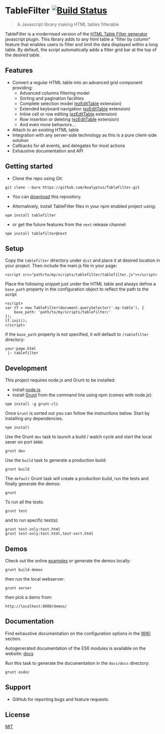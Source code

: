 TableFilter [![Build Status](https://api.travis-ci.org/koalyptus/TableFilter.svg?branch=master)](https://travis-ci.org/koalyptus/TableFilter)
===========================

> A Javascript library making HTML tables filterable

TableFilter is a modernised version of the [HTML Table Filter generator](http://tablefilter.free.fr) javascript plugin.
This library adds to any html table a "filter by column" feature that enables
users to filter and limit the data displayed within a long table. By default, the script automatically adds a filter grid bar at the top of the desired table.

## Features
* Convert a regular HTML table into an advanced grid component providing:
    * Advanced columns filtering model
    * Sorting and pagination facilities
    * Complete selection model ([ezEditTable](http://codecanyon.net/item/ezedittable-enhance-html-tables/2425123?ref=koalyptus) extension)
    * Extended keyboard navigation ([ezEditTable](http://codecanyon.net/item/ezedittable-enhance-html-tables/2425123?ref=koalyptus) extension)
    * Inline cell or row editing ([ezEditTable](http://codecanyon.net/item/ezedittable-enhance-html-tables/2425123?ref=koalyptus) extension)
    * Row insertion or deleting ([ezEditTable](http://codecanyon.net/item/ezedittable-enhance-html-tables/2425123?ref=koalyptus) extension)
    * And even more behaviors...
* Attach to an existing HTML table
* Integration with any server-side technology as this is a pure client-side
solution
* Callbacks for all events, and delegates for most actions
* Exhaustive documentation and API

## Getting started
* Clone the repo using Git:
```shell
git clone --bare https://github.com/koalyptus/TableFilter.git
```

* You can [download](https://github.com/koalyptus/TableFilter/archive/master.zip) this repository.

* Alternatively, install TableFilter files in your npm enabled project using:
```shell
npm install tablefilter
``` 
* or get the future features from the ``next`` release channel:
```shell
npm install tablefilter@next
```

## Setup
Copy the ``tablefilter`` directory under ``dist`` and place it at desired location in your project. Then include the main js file in your page:
```shell
<script src="path/to/my/scripts/tablefilter/tablefilter.js"></script>
```
Place the following snippet just under the HTML table and always define a ``base_path`` property in the configuration object to reflect the path to the script
```shell
<script>
var tf = new TableFilter(document.querySelector('.my-table'), {
    base_path: 'path/to/my/scripts/tablefilter/'
});
tf.init();
</script>
```
If the ``base_path`` property is not specified, it will default to ``/tablefilter`` directory:
```shell
your-page.html
 |— tablefilter
``` 

## Development
This project requires node.js and Grunt to be installed:
- install [node.js](https://nodejs.org/)
- install [Grunt](http://gruntjs.com/getting-started) from the command line using npm (comes with node.js):
```shell
npm install -g grunt-cli
```
Once ``Grunt`` is sorted out you can follow the instructions below.
Start by installing any dependencies.

```shell
npm install
```
Use the Grunt ``dev`` task to launch a build / watch cycle and start the local
sever on port ``8080``:

```shell
grunt dev
```

Use the ``build`` task to generate a production build:

```shell
grunt build
```

The ``default`` Grunt task will create a production build, run the tests and finally generate the demos:

```shell
grunt
```

To run all the tests:

```shell
grunt test
```

and to run specific test(s):

```shell
grunt test-only:test.html
grunt test-only:test.html,test-sort.html
```

## Demos
Check out the online [examples](http://koalyptus.github.io/TableFilter/examples) or generate the demos locally:
```shell
grunt build-demos
```
then run the local webserver:
```shell
grunt server
```
then pick a demo from:
```shell
http://localhost:8080/demos/
```

## Documentation
Find exhaustive documentation on the configuration options in the [WIKI](https://github.com/koalyptus/TableFilter/wiki) section.

Autogenerated documentation of the ES6 modules is available on the website: [docs](http://koalyptus.github.io/TableFilter/docs)

Run this task to generate the documentation in the ``docs/docs`` directory:
```shell
grunt esdoc
```


## Support
* GitHub for reporting bugs and feature requests.

## License
[MIT](LICENSE)






